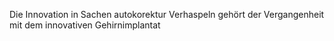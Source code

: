 Die Innovation in Sachen autokorektur 
Verhaspeln gehört der Vergangenheit mit dem innovativen Gehirnimplantat 
